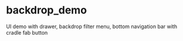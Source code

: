 # backdrop_demo
UI demo with drawer, backdrop filter menu, bottom navigation  bar with cradle fab button
